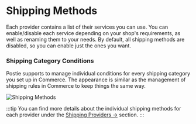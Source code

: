 # Shipping Methods

Each provider contains a list of their services you can use. You can enable/disable each service depending on your shop's requirements, as well as renaming them to your needs. By default, all shipping methods are disabled, so you can enable just the ones you want.

### Shipping Category Conditions

Postie supports to manage individual conditions for every shipping category you set up in Commerce. The appearance is similar as the management of shipping rules in Commerce to keep things the same way.

![Shipping Methods](/uploads/plugins/postie/shipping-methods.png)

:::tip
You can find more details about the individual shipping methods for each provider under the [Shipping Providers →](/craft-plugins/postie/docs/shipping-providers) section.
:::
